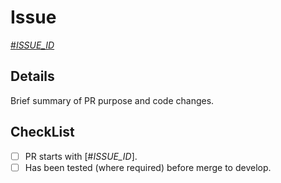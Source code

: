 # Issue

[#_ISSUE_ID_](https://github.com/asos-craigmorten/superdeno/issues/_ISSUE_ID_)

## Details

Brief summary of PR purpose and code changes.

## CheckList

- [ ] PR starts with [#_ISSUE_ID_].
- [ ] Has been tested (where required) before merge to develop.
